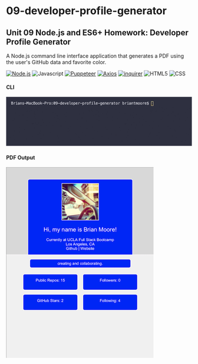 # 09-developer-profile-generator
## Unit 09 Node.js and ES6+ Homework: Developer Profile Generator

A Node.js command line interface application that generates a PDF using the user's GitHub data and favorite color. 

[![Node.js](https://img.shields.io/badge/Node.js-green)](https://nodejs.org)
![Javascript](https://img.shields.io/badge/Javascript-yellow)
[![Puppeteer](https://img.shields.io/badge/Puppeteer-teal)](https://github.com/puppeteer/puppeteer)
[![Axios](https://img.shields.io/badge/Axios-black)](https://github.com/axios/axios)
[![inquirer](https://img.shields.io/badge/inquirer-yellow)](https://github.com/SBoudrias/Inquirer.js/)
![HTML5](https://img.shields.io/badge/HTML5-orange)
![CSS](https://img.shields.io/badge/CSS-blue)

#### CLI  
![CLI Screenshot](images/09-profile-generator-sc-orig-low-opt2.gif)    

#### PDF Output  
![PDF Screenshot](images/09-profile-gen-sc2.3.png)